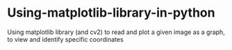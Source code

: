 # Using-matplotlib-library-in-python
Using matplotlib library (and cv2) to read and plot a given image as a graph, to view and identify specific coordinates
